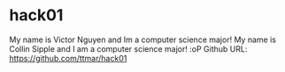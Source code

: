 # hack01

My name is Victor Nguyen and Im a computer science major!
My name is Collin Sipple and I am a computer science major! :oP
Github URL: https://github.com/ttmar/hack01
